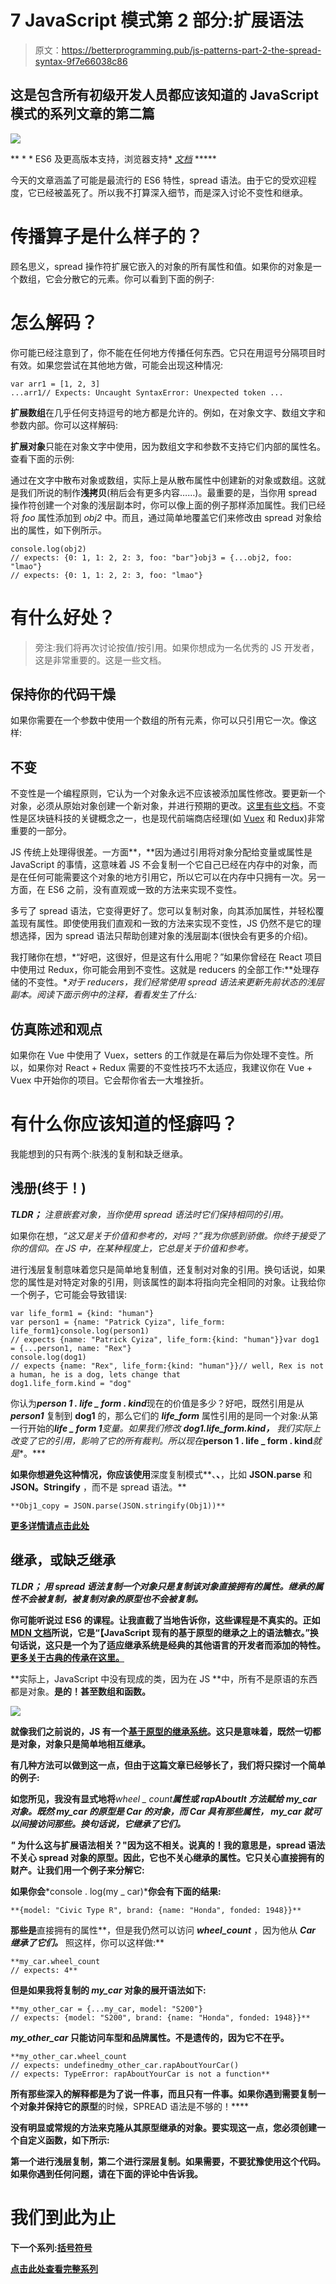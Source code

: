 # 7 JavaScript 模式第 2 部分:扩展语法

> 原文：<https://betterprogramming.pub/js-patterns-part-2-the-spread-syntax-9f7e66038c86>

## 这是包含所有初级开发人员都应该知道的 JavaScript 模式的系列文章的第二篇

![](img/ffc50f772986e74959609bc75f12350d.png)

** * * ES6 及更高版本支持，浏览器支持* [*文档*](https://developer.mozilla.org/en-US/docs/Web/JavaScript/Reference/Operators/Spread_syntax) *****

今天的文章涵盖了可能是最流行的 ES6 特性，spread 语法。由于它的受欢迎程度，它已经被盖死了。所以我不打算深入细节，而是深入讨论不变性和继承。

# 传播算子是什么样子的？

顾名思义，spread 操作符扩展它嵌入的对象的所有属性和值。如果你的对象是一个数组，它会分散它的元素。你可以看到下面的例子:

# 怎么解码？

你可能已经注意到了，你不能在任何地方传播任何东西。它只在用逗号分隔项目时有效。如果您尝试在其他地方做，可能会出现这种情况:

```
var arr1 = [1, 2, 3]
...arr1// Expects: Uncaught SyntaxError: Unexpected token ...
```

**扩展数组**在几乎任何支持逗号的地方都是允许的。例如，在对象文字、数组文字和参数内部。你可以这样解码:

**扩展对象**只能在对象文字中使用，因为数组文字和参数不支持它们内部的属性名。查看下面的示例:

通过在文字中散布对象或数组，实际上是从散布属性中创建新的对象或数组。这就是我们所说的制作**浅拷贝**(稍后会有更多内容……)。最重要的是，当你用 spread 操作符创建一个对象的浅层副本时，你可以像上面的例子那样添加属性。我们已经将 *foo* 属性添加到 *obj2* 中。而且，通过简单地覆盖它们来修改由 spread 对象给出的属性，如下例所示。

```
console.log(obj2)
// expects: {0: 1, 1: 2, 2: 3, foo: "bar"}obj3 = {...obj2, foo: "lmao"}
// expects: {0: 1, 1: 2, 2: 3, foo: "lmao"}
```

# 有什么好处？

> 旁注:我们将再次讨论按值/按引用。如果你想成为一名优秀的 JS 开发者，这是非常重要的。这是一些文档。

## 保持你的代码干燥

如果你需要在一个参数中使用一个数组的所有元素，你可以只引用它一次。像这样:

## 不变

不变性是一个编程原则，它认为一个对象永远不应该被添加属性修改。要更新一个对象，必须从原始对象创建一个新对象，并进行预期的更改。[这里有些文档](https://en.wikipedia.org/wiki/Immutable_object)。不变性是区块链科技的关键概念之一，也是现代前端商店经理(如 [Vuex](https://vuex.vuejs.org) 和 Redux)非常重要的一部分。

JS 传统上处理得很差。一方面**，**因为通过引用将对象分配给变量或属性是 JavaScript 的事情，这意味着 JS 不会复制一个它自己已经在内存中的对象，而是在任何可能需要这个对象的地方引用它，所以它可以在内存中只拥有一次。另一方面，在 ES6 之前，没有直观或一致的方法来实现不变性。

多亏了 spread 语法，它变得更好了。您可以复制对象，向其添加属性，并轻松覆盖现有属性。即使使用我们直观和一致的方法来实现不变性，JS 仍然不是它的理想选择，因为 spread 语法只帮助创建对象的浅层副本(很快会有更多的介绍)。

我打赌你在想，*“好吧，这很好，但是这有什么用呢？”如果你曾经在 React 项目中使用过 Redux，你可能会用到不变性。这就是 reducers 的全部工作:**处理存储的不变性。**对于 reducers，我们经常使用 spread 语法来更新先前状态的浅层副本。阅读下面示例中的注释，看看发生了什么:*

## 仿真陈述和观点

如果你在 Vue 中使用了 Vuex，setters 的工作就是在幕后为你处理不变性。所以，如果你对 React + Redux 需要的不变性技巧不太适应，我建议你在 Vue + Vuex 中开始你的项目。它会帮你省去一大堆挫折。

# 有什么你应该知道的怪癖吗？

我能想到的只有两个:肤浅的复制和缺乏继承。

## 浅册(终于！)

***TLDR；*** *注意嵌套对象，当你使用 spread 语法时它们保持相同的引用。*

如果你在想，*“这又是关于价值和参考的，对吗？”我为你感到骄傲。你终于接受了你的信仰。在 JS 中，在某种程度上，它总是关于价值和参考。*

进行浅层复制意味着您只是简单地复制值，还复制对对象的引用。换句话说，如果您的属性是对特定对象的引用，则该属性的副本将指向完全相同的对象。让我给你一个例子，它可能会导致错误:

```
var life_form1 = {kind: "human"}
var person1 = {name: "Patrick Cyiza", life_form: life_form1}console.log(person1)
// expects {name: "Patrick Cyiza", life_form:{kind: "human"}}var dog1 = {...person1, name: "Rex"}
console.log(dog1)
// expects {name: "Rex", life_form:{kind: "human"}}// well, Rex is not a human, he is a dog, lets change that
dog1.life_form.kind = "dog"
```

你认为***person 1 . life _ form . kind***现在的价值是多少？好吧，既然引用是从 ***person1*** 复制到 **dog1** 的，那么它们的 ***life_form*** 属性引用的是同一个对象:从第一行开始的***life _ form 1****变量。如果我们修改 ***dog1.life_form.kind，*** 我们实际上改变了它的引用，影响了它的所有裁判。所以现在***person 1 . life _ form . kind***就是**。***

**如果你想避免这种情况，你应该使用**深度复制模式**、**、**，比如 **JSON.parse** 和 **JSON。Stringify** ，而不是 spread 语法。**

```
**Obj1_copy = JSON.parse(JSON.stringify(Obj1))**
```

**[更多详情请点击此处](https://medium.freecodecamp.org/copying-stuff-in-javascript-how-to-differentiate-between-deep-and-shallow-copies-b6d8c1ef09cd)**

## **继承，或缺乏继承**

*****TLDR；*** *用 spread 语法复制一个对象只是复制该对象直接拥有的属性。继承的属性不会被复制，被复制对象的原型也不会被复制。***

**你可能听说过 ES6 的课程。让我直截了当地告诉你，这些课程是不真实的。正如 [MDN 文档](https://developer.mozilla.org/en-US/docs/Web/JavaScript/Reference/Classes)所说，它是“【JavaScript 现有的基于原型的继承之上的语法糖衣。”换句话说，这只是一个为了适应继承系统是经典的其他语言的开发者而添加的特性。[更多关于古典的传承在这里。](https://medium.com/javascript-scene/master-the-javascript-interview-what-s-the-difference-between-class-prototypal-inheritance-e4cd0a7562e9)**

**实际上，JavaScript 中没有现成的类，因为在 JS **中，所有不是原语的东西都是对象。**是的！甚至数组和函数。**

**![](img/560c13ab9bba58cac689ce0a960fdfd9.png)**

**就像我们之前说的，JS 有一个[基于原型的继承系统](https://developer.mozilla.org/en-US/docs/Learn/JavaScript/Objects/Inheritance)。这只是意味着，既然一切都是对象，对象只是简单地相互继承。**

**有几种方法可以做到这一点，但由于这篇文章已经够长了，我们将只探讨一个简单的例子:**

**如您所见，我没有显式地将***wheel _ count****属性或 ***rapAboutIt*** 方法赋给 ***my_car*** 对象。既然 ***my_car*** 的原型是 ***Car*** 的对象，而 ***Car*** 具有那些属性， ***my_car*** 就可以间接访问那些。换句话说，它继承了它们。***

***"* 为什么这与扩展语法相关？"因为这不相关。说真的！我的意思是，spread 语法不关心 spread 对象的原型。因此，它也不关心继承的属性。它只关心直接拥有的财产。让我们用一个例子来分解它:**

**如果你会***console . log(my _ car)***你会有下面的结果:**

```
**{model: "Civic Type R", brand: {name: "Honda", fonded: 1948}}**
```

**那些是**直接拥有的属性**，但是我仍然可以访问 ***wheel_count*** ，因为他从 ***Car 继承了它们。*** 照这样，你可以这样做:**

```
**my_car.wheel_count
// expects: 4**
```

**但是如果我将复制的 ***my_car*** 对象的展开语法如下:**

```
**my_other_car = {...my_car, model: "S200"}
// expects: {model: "S200", brand: {name: "Honda", fonded: 1948}}**
```

*****my_other_car*** 只能访问车型和品牌属性。不是遗传的，因为它不在乎。**

```
**my_other_car.wheel_count
// expects: undefinedmy_other_car.rapAboutYourCar()
// expects: TypeError: rapAboutYourCar is not a function**
```

**所有那些深入的解释都是为了说一件事，而且只有一件事。如果你遇到需要复制一个对象并保持它的原型**的时候，SPREAD 语法是不够的！****

**没有明显或常规的方法来克隆从其原型继承的对象。要实现这一点，您必须创建一个自定义函数，如下所示:**

**第一个进行浅层复制，第二个进行深层复制。如果需要，不要犹豫使用这个代码。如果你遇到任何问题，请在下面的评论中告诉我。**

# **我们到此为止**

**下一个系列:[括号符号](https://medium.com/@patick.cyiza/7-js-pattern-part-3-the-bracket-notation-f571c2548c0a)**

**[点击此处查看完整系列](https://medium.com/@patick.cyiza/7-js-patterns-junior-developers-should-know-well-1a0ad075338f)**